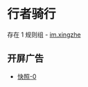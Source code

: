 # 行者骑行

存在 1 规则组 - [im.xingzhe](/src/apps/im.xingzhe.ts)

## 开屏广告

- [快照-0](https://i.gkd.li/import/13031282)
